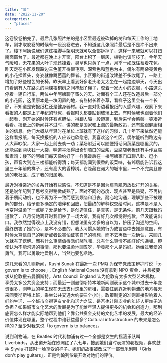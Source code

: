 ```yaml
---
title: "爱"
date: "2022-11-20"
categories: 
  - "places"
---
```


这卷胶卷拍完了。最后几张照片拍的是小区里最近被砍掉的树和每天工作的工地车，刚才取胶卷的时候有一段没卷进去，不知道这几张照片最后是不是冲不出来了。楼下阿姨说我们这栋楼脚手架明天就可以全部拆掉了，这样一来我就可以打扫南面窗台了。最近都在晚上才开窗，阳台上积了一层灰，植物也该剪枝了。今年天气暖和，无花果的大叶子现还挂着，臭草也只黄了一点，月季一如既往蓄着花苞。昨天走在小区发现路边三色堇开得很艳丽，深紫色和蓝色为主，偶尔有两朵亮黄色的小花探着头，身姿就像跳芭蕾的舞者。小区旁的街道改建差不多收尾了，一路上增加了好些橙色的长椅，昨天早上看到好多老头老太太坐在一起路边聊天，今天出门看到有人在路头的两棵梧桐树之间串起了绳子，晾着一家大小的衣服，小路这头停着一辆自行车，两位中年阿姨聊了蛮久的天。对面有个工人还在改造最后一部分的小花园，这里原本是一块闲置的地，有些树长着杂草，看样子这里会有一个长廊，不知道是安报纸栏还是健身器材。我一直对街边看报纸的人感兴趣，观察下来看报的人都是上了年纪的爷叔，看报时头都要贴到玻璃上去。有时候我也跟着他们一起看，刚开始的时候还有点胆怯，得跟人隔一段距离，到后来学会憨憨一笑凑近看看。报纸上的新闻并不过时，讲的都是国家和上海的最新政策，还有些跟健康相关的信息。他们大概从年轻时在单位上班就有了这样的习惯，几十年下来依然还能这样看报纸，每天换报纸的人应该也欣慰吧。我喜欢这个社区，偶尔能听到路边有人大声吵架，大家一起上前去劝一劝；菜场附近可以随便搭话问蔬菜是哪里买的，还能买到两块钱一大袋、味道平淡得出奇却顺口的豆浆，豆腐店老板还有手作豆腐和素鸡；楼下的阿姨们每天像约好了一样晚饭后在一楼阿姨家门口聊八卦、逗小孩，声音大到连三楼都能听得清；每天都能闻到很香的饭菜味，有邻居能告诉我这里三十年前的样子，还有高大的香樟树。它隐藏在诺大的城市里，一个不完美且普通的老社区，成了我的归属地。  
  
最近对待亲近的关系开始有些感性，不知道是不是因为肩背肌肉放松打开的关系，还是说年纪到了思考变得稍微成熟了。面对不同的态度、观点甚至是质疑，不再执着于质问动机，也不再为不一致而感到烦恼和沮丧，耐心地沟通，理解那些不被理解的部分，给予更多确定的陪伴和回应，把最终的解释权交给时间。这样是不是人也变得温柔了一点呢？爱是给予，是创造信任，是真实，是无条件。前几天跟我妈道歉了，八月份她离开时我们吵了一场大架，我有好几次都觉得抱歉，但没能说出口。我依然觉得观点上我没有错，但想法里有太多的自以为，挤压了沟通的空间，最终伤害了她的心，是本不必要的。我太习惯从她的行为或言语中去推测意图，有时候太笃信自己的判断或者说害怕证实自己的猜想，而不去再做一次确认，来回几次就有了误解。而有什么事情值得我们赌气呢，又有什么事情不能好好沟通呢。即使认为不能沟通的事情，那也要温柔地回应呀，毕竟那个人是妈妈。她给过我爱的勇气，我可以勇敢地爱别人，当然也要包括她。

这几天看的几则新闻，Rushi Sunak 在最近一次 PMQ 为保守党政策辩护时说「to govern is to choose」；English National Opera 没有拿到 NPO 资金，并且被要求从伦敦搬去曼彻斯特。Arts Council England 认为伦敦有太多大型艺术机构，享受太多公共资金支持；而最近一则曼彻斯特本地新闻则表示这个城市过去十年变贵很多，刚毕业的学生现在无法支付这里的房租，需要住到靠近利物浦的地方每天来回曼彻斯特上班，乘坐公共交通大约要三个小时。政策制定的准则直接影响着人们的生活，一个城市变得更有文化和活力之际，是否也让刚毕业的年轻人更加无法负担？如果城市文化艺术的发展是为了能给年轻人提供更多的机会和创造力，那到底要怎么样才能实际地帮到他们？靠公共资金支持的文化艺术的发展，最大的经济价值体现在哪里，整个过程中谁获益最多？Cultural infrastructure 的未来是怎么样的？至少对我来说「to govern is to balance」。  
  
说到利物浦，在 Beatles 时代利物浦有过一个全部是女生的摇滚乐队叫 Liverbirds，从出道开始在欧洲红了六七年，搜到她们当时表演的老视频，喜欢鼓手 Slyvia 打鼓时一脸享受的样子。她们的故事被改成了一部音乐剧叫「Girls don't play guitars」，正是约翰列侬最开始对她们的评价。
